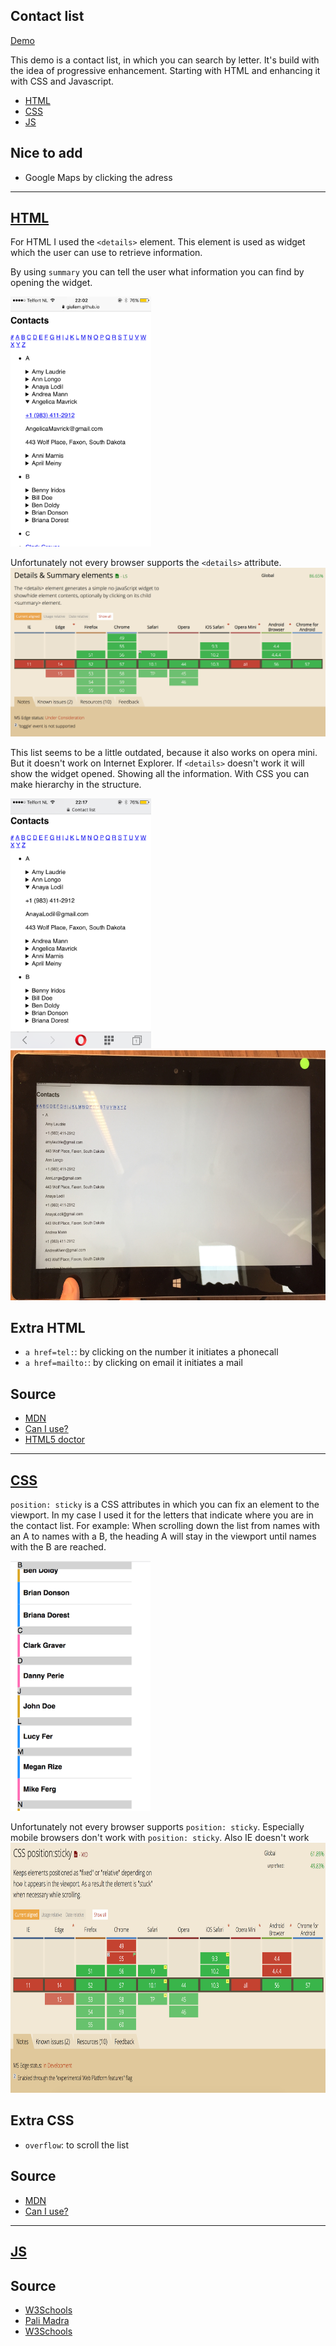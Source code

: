 ## Contact list

[Demo](https://giuliam.github.io/browser-technologies/week3/contactlist/index.html)

This demo is a contact list, in which you can search by letter. It's build with the idea of progressive enhancement. Starting with HTML and enhancing it with CSS and Javascript.

- [HTML](#html)
- [CSS](#css)
- [JS](#js)

## Nice to add
- Google Maps by clicking the adress

---

## [HTML](#html)
For HTML I used the `<details>` element. This element is used as widget which the user can use to retrieve information.

By using `summary` you can tell the user what information you can find by opening the widget.

<img src="img/html-contact.PNG" alt="Contact list using the detail attribute" height="400px">

Unfortunately not every browser supports the `<details>` attribute.
<img src="img/ciu-details.png" alt="Overview browser support">

This list seems to be a little outdated, because it also works on opera mini. But it doesn't work on Internet Explorer. If `<details>` doesn't work it will show the widget opened. Showing all the information. With CSS you can make hierarchy in the structure.

<img src="img/opera.PNG" alt="Detail element working on Opera Mini" height="400px"><img src="img/ie-contact.JPG" alt="Detail element showing all the information in the widget" height="400px">

## Extra HTML
- `a href=tel:`: by clicking on the number it initiates a phonecall
- `a href=mailto:`: by clicking on email it initiates a mail

## Source
- [MDN](https://developer.mozilla.org/en-US/docs/Web/HTML/Element/details)
- [Can I use?](http://caniuse.com/#search=detail)
- [HTML5 doctor](http://html5doctor.com/the-details-and-summary-elements/)

---

## [CSS](#css)
`position: sticky` is a CSS attributes in which you can fix an element to the viewport. In my case I used it for the letters that indicate where you are in the contact list. For example: When scrolling down the list from names with an A to names with a B, the heading A will stay in the viewport until names with the B are reached.

<img src="img/sticky.png" alt="Letter at the top of the viewport" height="400px">

Unfortunately not every browser supports `position: sticky`. Especially mobile browsers don't work with `position: sticky`. Also IE doesn't work
<img src="img/ciu-sticky.png" alt="Overview browser support" height="400px">


## Extra CSS
- `overflow`: to scroll the list

## Source
- [MDN](https://developer.mozilla.org/en/docs/Web/CSS/position#Sticky_positioning)
- [Can I use?](http://caniuse.com/#search=stick)



---

## [JS](#js)

## Source
- [W3Schools](https://www.w3schools.com/howto/tryit.asp?filename=tryhow_js_filter_list)
- [Pali Madra](http://codepen.io/palimadra/pen/uoJnl?editors=1010)
- [W3Schools](https://www.w3schools.com/howto/tryit.asp?filename=tryhow_js_filter_list)

















